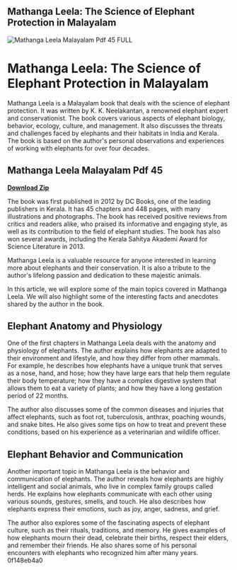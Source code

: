 ## Mathanga Leela: The Science of Elephant Protection in Malayalam

 
![Mathanga Leela Malayalam Pdf 45 __FULL__](https://encrypted-tbn1.gstatic.com/images?q=tbn:ANd9GcSh27chw7pSjGfhK4RBRUr40FWb5qTRKSk9tyVDvNl97Um4cpKVXrg38Taz)

 
# Mathanga Leela: The Science of Elephant Protection in Malayalam
 
Mathanga Leela is a Malayalam book that deals with the science of elephant protection. It was written by K. K. Neelakantan, a renowned elephant expert and conservationist. The book covers various aspects of elephant biology, behavior, ecology, culture, and management. It also discusses the threats and challenges faced by elephants and their habitats in India and Kerala. The book is based on the author's personal observations and experiences of working with elephants for over four decades.
 
## Mathanga Leela Malayalam Pdf 45


[**Download Zip**](https://www.google.com/url?q=https%3A%2F%2Fgeags.com%2F2tKDAq&sa=D&sntz=1&usg=AOvVaw0mHencgLy6lrGiK90bP5bx)

 
The book was first published in 2012 by DC Books, one of the leading publishers in Kerala. It has 45 chapters and 448 pages, with many illustrations and photographs. The book has received positive reviews from critics and readers alike, who praised its informative and engaging style, as well as its contribution to the field of elephant studies. The book has also won several awards, including the Kerala Sahitya Akademi Award for Science Literature in 2013.
 
Mathanga Leela is a valuable resource for anyone interested in learning more about elephants and their conservation. It is also a tribute to the author's lifelong passion and dedication to these majestic animals.

In this article, we will explore some of the main topics covered in Mathanga Leela. We will also highlight some of the interesting facts and anecdotes shared by the author in the book.
 
## Elephant Anatomy and Physiology
 
One of the first chapters in Mathanga Leela deals with the anatomy and physiology of elephants. The author explains how elephants are adapted to their environment and lifestyle, and how they differ from other mammals. For example, he describes how elephants have a unique trunk that serves as a nose, hand, and hose; how they have large ears that help them regulate their body temperature; how they have a complex digestive system that allows them to eat a variety of plants; and how they have a long gestation period of 22 months.
 
The author also discusses some of the common diseases and injuries that affect elephants, such as foot rot, tuberculosis, anthrax, poaching wounds, and snake bites. He also gives some tips on how to treat and prevent these conditions, based on his experience as a veterinarian and wildlife officer.
 
## Elephant Behavior and Communication
 
Another important topic in Mathanga Leela is the behavior and communication of elephants. The author reveals how elephants are highly intelligent and social animals, who live in complex family groups called herds. He explains how elephants communicate with each other using various sounds, gestures, smells, and touch. He also describes how elephants express their emotions, such as joy, anger, sadness, and grief.
 
The author also explores some of the fascinating aspects of elephant culture, such as their rituals, traditions, and memory. He gives examples of how elephants mourn their dead, celebrate their births, respect their elders, and remember their friends. He also shares some of his personal encounters with elephants who recognized him after many years.
 0f148eb4a0
